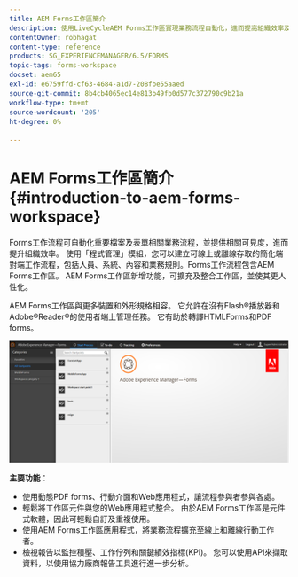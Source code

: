 ```yaml
---
title: AEM Forms工作區簡介
description: 使用LiveCycleAEM Forms工作區實現業務流程自動化，進而提高組織效率及建立無紙化辦公室。
contentOwner: robhagat
content-type: reference
products: SG_EXPERIENCEMANAGER/6.5/FORMS
topic-tags: forms-workspace
docset: aem65
exl-id: e6759ffd-cf63-4684-a1d7-208fbe55aaed
source-git-commit: 8b4cb4065ec14e813b49fb0d577c372790c9b21a
workflow-type: tm+mt
source-wordcount: '205'
ht-degree: 0%

---
```


# AEM Forms工作區簡介{#introduction-to-aem-forms-workspace}

Forms工作流程可自動化重要檔案及表單相關業務流程，並提供相關可見度，進而提升組織效率。 使用「程式管理」模組，您可以建立可線上或離線存取的簡化端對端工作流程，包括人員、系統、內容和業務規則。Forms工作流程包含AEM Forms工作區。 AEM Forms工作區新增功能，可擴充及整合工作區，並使其更人性化。

AEM Forms工作區與更多裝置和外形規格相容。 它允許在沒有Flash®播放器和Adobe®Reader®的使用者端上管理任務。 它有助於轉譯HTMLForms和PDF forms。

![html-ws](assets/html-ws.png)

**主要功能**：

* 使用動態PDF forms、行動介面和Web應用程式，讓流程參與者參與各處。
* 輕鬆將工作區元件與您的Web應用程式整合。 由於AEM Forms工作區是元件式軟體，因此可輕鬆自訂及重複使用。
* 使用AEM Forms工作區應用程式，將業務流程擴充至線上和離線行動工作者。
* 檢視報告以監控積壓、工作佇列和關鍵績效指標(KPI)。 您可以使用API來擷取資料，以使用協力廠商報告工具進行進一步分析。
